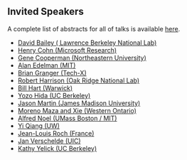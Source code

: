 

## Invited Speakers

A complete list of abstracts for all of talks is available <a href="/msri07/abstracts">here</a>. 

   * <a class="http" href="http://crd.lbl.gov/~dhbailey/">David Bailey ( Lawrence Berkeley National Lab)</a> 
   * <a class="http" href="http://research.microsoft.com/~cohn/">Henry Cohn (Microsoft Research)</a> 
   * <a class="http" href="http://www.ccs.neu.edu/home/gene/">Gene Cooperman (Northeastern University)</a> 
   * <a class="http" href="http://www-math.mit.edu/~edelman/">Alan Edelman (MIT)</a> 
   * <a class="http" href="http://txcorp.com">Brian Granger  (Tech-X)</a> 
   * <a class="http" href="http://www.csm.ornl.gov/ccsg/html/staff/harrison.html">Robert Harrison (Oak Ridge National Lab)</a> 
   * <a class="http" href="http://www.maths.warwick.ac.uk/~masfaw/">Bill Hart (Warwick)</a> 
   * <a class="http" href="http://www.cs.berkeley.edu/~yozo/">Yozo Hida (UC Berkeley)</a> 
   * <a class="http" href="http://www.math.jmu.edu/~martin/">Jason Martin (James Madison University)</a> 
   * <a class="http" href="http://www.csd.uwo.ca/~moreno/">Moreno Maza and Xie (Western Ontario)</a> 
   * <a class="http" href="http://www.math.umb.edu/~anoel/">Alfred Noel (UMass Boston / MIT)</a> 
   * <a class="http" href="http://www.yiqiang.net/">Yi Qiang (UW)</a> 
   * <a class="http" href="http://www-id.imag.fr/Laboratoire/Membres/Roch_Jean-Louis/perso.html">Jean-Louis Roch (France)</a> 
   * <a class="http" href="http://www.math.uic.edu/~jan/">Jan Verschelde (UIC)</a> 
   * <a class="http" href="http://www.cs.berkeley.edu/~yelick/">Kathy Yelick (UC Berkeley)</a> 